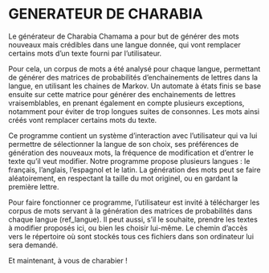 # GENERATEUR DE CHARABIA

Le générateur de Charabia Chamama a pour but de générer des mots nouveaux mais crédibles dans une langue donnée, qui vont remplacer certains mots d’un texte fourni par l’utilisateur. 

Pour cela, un corpus de mots a été analysé pour chaque langue, permettant de générer des matrices de probabilités d’enchainements de lettres dans la langue, en utilisant les chaines de Markov. 
Un automate à états finis se base ensuite sur cette matrice pour générer des enchainements de lettres vraisemblables, en prenant également en compte plusieurs exceptions, notamment pour éviter de trop longues suites de consonnes. 
Les mots ainsi créés vont remplacer certains mots du texte. 

Ce programme contient un système d’interaction avec l’utilisateur qui va lui permettre de sélectionner la langue de son choix, ses préférences de génération des nouveaux mots, la fréquence de modification et d’entrer le texte qu’il veut modifier. 
Notre programme propose plusieurs langues : le français, l’anglais, l’espagnol et le latin. 
La génération des mots peut se faire aléatoirement, en respectant la taille du mot originel, ou en gardant la première lettre. 

Pour faire fonctionner ce programme, l’utilisateur est invité à télécharger les corpus de mots servant à la génération des matrices de probabilités dans chaque langue (ref_langue). 
Il peut aussi, s’il le souhaite, prendre les textes à modifier proposés ici, ou bien les choisir lui-même. 
Le chemin d’accès vers le répertoire où sont stockés tous ces fichiers dans son ordinateur lui sera demandé. 

Et maintenant, à vous de charabier !

